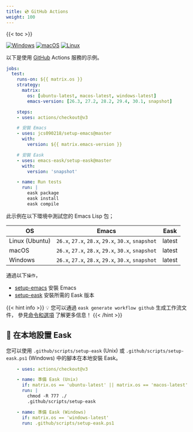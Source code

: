 ```yaml
---
title: 💿 GitHub Actions
weight: 100
---
```


{{< toc >}}

[![Windows](https://img.shields.io/badge/-Windows-lightblue?logo=windows&style=flat&logoColor=blue)](#)
[![macOS](https://img.shields.io/badge/-macOS-lightgrey?logo=apple&style=flat&logoColor=white)](#)
[![Linux](https://img.shields.io/badge/-Linux-fcc624?logo=linux&style=flat&logoColor=black)](#)

以下是使用 [GitHub](https://github.com/) Actions 服務的示例。

```yml
jobs:
  test:
    runs-on: ${{ matrix.os }}
    strategy:
      matrix:
        os: [ubuntu-latest, macos-latest, windows-latest]
        emacs-version: [26.3, 27.2, 28.2, 29.4, 30.1, snapshot]

    steps:
    - uses: actions/checkout@v3

    # 安裝 Emacs
    - uses: jcs090218/setup-emacs@master
      with:
        version: ${{ matrix.emacs-version }}

    # 安裝 Eask
    - uses: emacs-eask/setup-eask@master
      with:
        version: 'snapshot'

    - name: Run tests
      run: |
        eask package
        eask install
        eask compile
```

此示例在以下環境中測試您的 Emacs Lisp 包；

| OS             | Emacs                                              | Eask   |
|----------------|----------------------------------------------------|--------|
| Linux (Ubuntu) | `26.x`, `27.x`, `28.x`, `29.x`, `30.x`, `snapshot` | latest |
| macOS          | `26.x`, `27.x`, `28.x`, `29.x`, `30.x`, `snapshot` | latest |
| Windows        | `26.x`, `27.x`, `28.x`, `29.x`, `30.x`, `snapshot` | latest |

通過以下`操作`，

* [setup-emacs](https://github.com/jcs090218/setup-emacs) 安裝 Emacs
* [setup-eask](https://github.com/emacs-eask/setup-eask) 安裝所需的 Eask 版本

{{< hint info >}}
💡 您可以通過 `eask generate workflow github` 生成工作流文件，
參見[命令和選項](https://emacs-eask.github.io/Getting-Started/Commands-and-options/#-eask-generate-workflow-github)
了解更多信息！
{{< /hint >}}

## 💾 在本地設置 Eask

您可以使用 `.github/scripts/setup-eask` (Unix) 或 `.github/scripts/setup-eask.ps1` (Windows)
中的腳本在本地安裝 Eask。

```yml
    - uses: actions/checkout@v3

    - name: 準備 Eask (Unix)
      if: matrix.os == 'ubuntu-latest' || matrix.os == 'macos-latest'
      run: |
        chmod -R 777 ./
        .github/scripts/setup-eask

    - name: 準備 Eask (Windows)
      if: matrix.os == 'windows-latest'
      run: .github/scripts/setup-eask.ps1
```
